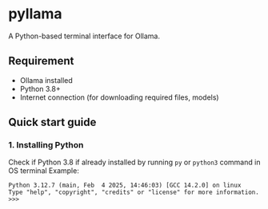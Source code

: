 # pyllama
A Python-based terminal interface for Ollama.

## Requirement
- Ollama installed
- Python 3.8+
- Internet connection (for downloading required files, models)
## Quick start guide
### 1. Installing Python
Check if Python 3.8 if already installed by running `py` or `python3` command in OS terminal
Example:
``` >>> py
Python 3.12.7 (main, Feb  4 2025, 14:46:03) [GCC 14.2.0] on linux
Type "help", "copyright", "credits" or "license" for more information.
>>> 
```
